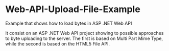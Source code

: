 # Web-API-Upload-File-Example
Example that shows how to load bytes in ASP .NET Web API

It consist on an ASP .NET Web API project showing to possible approaches to byte uploading to the server.
The first is based on Multi Part Mime Type, while the second is based on the HTML5 File API.

